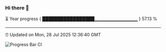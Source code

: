 ### Hi there 👋

⏳ Year progress { █████████████████▁▁▁▁▁▁▁▁▁▁▁▁▁ } 57.13 %

---

⏰ Updated on Mon, 28 Jul 2025 12:36:40 GMT

![Progress Bar CI](https://github.com/liununu/liununu/workflows/Progress%20Bar%20CI/badge.svg)
